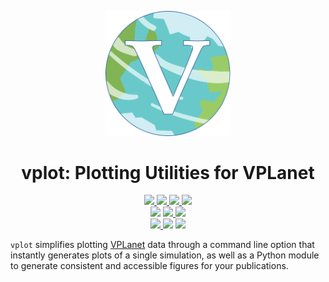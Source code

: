 <p align="center">
  <img width = "200" src="https://github.com/VirtualPlanetaryLaboratory/vplot/blob/dev/docs/vplot.svg"/>
</p>

<h1 align="center">vplot: Plotting Utilities for VPLanet</h1>

<p align="center">
  <a href="https://virtualplanetarylaboratory.github.io/vplot/">
    <img src="https://img.shields.io/badge/read-the%20docs-blue.svg?style=flat"/>
  </a>
  <a href="https://github.com/VirtualPlanetaryLaboratory/vplot/actions/workflows/docs.yml">
    <img src="https://github.com/VirtualPlanetaryLaboratory/vplot/actions/workflows/docs.yml/badge.svg"/>
  </a>
  <a href="LICENSE">
    <img src="https://img.shields.io/badge/license-MIT-purple.svg">
  </a>
  <a href="https://VirtualPlanetaryLaboratory.github.io/vplanet/conduct.html">
    <img src="https://img.shields.io/badge/Code%20of-Conduct-7d93c7.svg">
  </a>
  <br>
  <img src="https://img.shields.io/badge/Unit%20Tests-11-darkblue.svg">
  <a href="https://github.com/VirtualPlanetaryLaboratory/vplot/actions/workflows/tests.yml">
    <img src="https://github.com/VirtualPlanetaryLaboratory/vplot/actions/workflows/tests.yml/badge.svg"/>
  </a>
  <img src="https://img.shields.io/badge/Python-3.6%20--%203.12-orange.svg">
  <br>
  <a href="https://github.com/VirtualPlanetaryLaboratory/multi-planet//actions/workflows/pip-install.yml">
    <img src="https://github.com/VirtualPlanetaryLaboratory/multi-planet//actions/workflows/pip-install.yml/badge.svg"/>
  </a>
  <img src="https://img.shields.io/badge/Python-3.7--3.9-orange.svg"/>
  <img src = "https://img.shields.io/badge/Platforms-Linux_|%20macOS-darkgreen.svg?style=flat">
</p>

`vplot` simplifies plotting [VPLanet](https://github.com/VirtualPlanetaryLaboratory/vplanet) data through a command line option that instantly generates plots of a single simulation, as well as a Python module to generate consistent and accessible figures for your publications.
